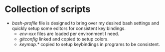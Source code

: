 # Collection of scripts

* _bash-profile_ file is designed to bring over my desired bash settings and quickly setup some editors for consistent key bindings.
    * _env-xxx_ files are loaded per environment I need.
    * _gitconfig_ linked and copied to setup colors.
    * _keymap.*_ copied to setup keybindings in programs to be consistent.
